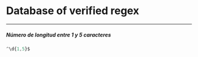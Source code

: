 # Database of verified regex

___________________________________________________

##### Número de longitud entre 1 y 5 caracteres

```javascript
^\d{1,5}$
```
